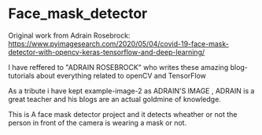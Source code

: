 # Face_mask_detector

Original work from Adrain Rosebrock: https://www.pyimagesearch.com/2020/05/04/covid-19-face-mask-detector-with-opencv-keras-tensorflow-and-deep-learning/


I have reffered to "ADRAIN ROSEBROCK" who writes these amazing blog-tutorials about everything related to openCV and TensorFlow

As a tribute i have kept example-image-2 as ADRAIN'S IMAGE , ADRAIN is a great teacher and his blogs are an actual goldmine of knowledge.


This is A face mask detector project and it detects wheather or not the person in front of the camera is wearing a mask or not.
